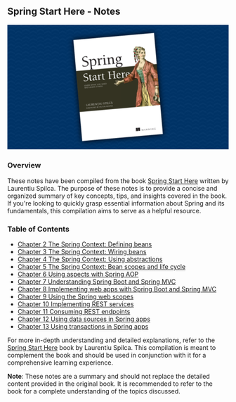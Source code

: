 ## Spring Start Here - Notes

![Spring Start Here](images/spring-start-here.png)

### Overview

These notes have been compiled from the book [Spring Start Here](https://www.manning.com/books/spring-start-here) written by Laurentiu Spilca. The purpose of these notes is to provide a concise and organized summary of key concepts, tips, and insights covered in the book. If you're looking to quickly grasp essential information about Spring and its fundamentals, this compilation aims to serve as a helpful resource.

### Table of Contents

- [Chapter 2 The Spring Context: Defining beans](ch2%20-%20The%20spring%20context%20-%20Defining%20beans/README.md)
- [Chapter 3 The Spring Context: Wiring beans](ch3%20-%20The%20spring%20context%20-%20Wiring%20beans/README.md)
- [Chapter 4 The Spring Context: Using abstractions](ch4%20-%20The%20Spring%20Context%20-%20Using%20abstractions/README.md)
- [Chapter 5 The Spring Context: Bean scopes and life cycle](ch5%20-%20The%20Spring%20context%20-%20Bean%20scopes%20and%20life%20cycle/README.md)
- [Chapter 6 Using aspects with Spring AOP](ch6%20-%20Using%20aspects%20with%20Spring%20AOP)
- [Chapter 7 Understanding Spring Boot and Spring MVC](ch7%20-%20Understanding%20Spring%20Boot%20and%20Spring%20MVC)
- [Chapter 8 Implementing web apps with Spring Boot and Spring MVC](ch8%20-%20Implementing%20web%20apps%20with%20Spring%20Boot%20and%20Spring%20MVC)
- [Chapter 9 Using the Spring web scopes](ch9%20-%20Using%20the%20Spring%20web%20scopes)
- [Chapter 10 Implementing REST services](ch10%20-%20Implementing%20REST%20services)
- [Chapter 11 Consuming REST endpoints](ch11%20-%20Consuming%20REST%20endpoints)
- [Chapter 12 Using data sources in Spring apps](ch12%20-%20Using%20data%20sources%20in%20Spring%20apps)
- [Chapter 13 Using transactions in Spring apps](ch13%20-%20Using%20transations%20in%20Spring%20apps)

For more in-depth understanding and detailed explanations, refer to the [Spring Start Here](https://www.manning.com/books/spring-start-here) book by Laurentiu Spilca. This compilation is meant to complement the book and should be used in conjunction with it for a comprehensive learning experience.

**Note**: These notes are a summary and should not replace the detailed content provided in the original book. It is recommended to refer to the book for a complete understanding of the topics discussed.